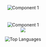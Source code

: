 <div align="center">
  <img src="https://github.com/user-attachments/assets/502da61a-4cd9-47c7-bdda-48066d9600d6" alt="Component 1">
</div>

#

<div align="center">
  <img src="https://github.com/user-attachments/assets/e06b7182-338b-4f7b-be04-b26b670f76ad" alt="Component 1">
</div>

<div align="center">
<img src="https://github-readme-stats.vercel.app/api?username=Swino4ka&show_icons=true&theme=radical"></img>
</div>
<p align="center">
  <img src="https://github-readme-stats.vercel.app/api/top-langs/?username=Swino4ka&layout=compact&theme=radical" alt="Top Languages">
</p>


